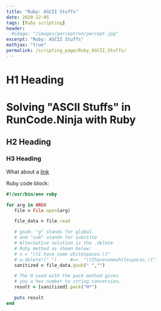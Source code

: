 ```yaml
---
title: "Ruby: ASCII Stuffs"
date: 2020-12-05
tags: [Ruby scripting]
header:
  #image: "/images/perceptron/percept.jpg"
excerpt: "Ruby: ASCII Stuffs"
mathjax: "true"
permalink: /scripting_page/Ruby_ASCII_Stuffs/
---
```


# H1 Heading
# Solving "ASCII Stuffs" in RunCode.Ninja with Ruby

## H2 Heading

### H3 Heading

What about a [link](https://github.com/KarlBiron)

Ruby code block:
```ruby
#!/usr/bin/env ruby

for arg in ARGV
   file = File.open(arg)

   file_data = file.read

   # gsub: "g" stands for global
   # and "sub" stands for substite
   # Alternative solution is the .delete
   # Ruby method as shown below:
   # a = "\tI have some whitespaces.\t"
   # a.delete!(" ")     #=>  "\tIhavesomewhitespaces.\t"
   sanitized = file_data.gsub(" ","")

   # The H used with the pack method gives
   # you a hex number to string conversion.
   result = [sanitized].pack("H*")

   puts result
end
```
